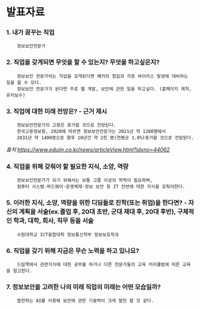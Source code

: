 # 발표자료
### 1. 내가 꿈꾸는 직업
        정보보안전문가
        
### 2. 직업을 갖게되면 무엇을 할 수 있는지? 무엇을 하고싶은지?
        정보보안 전문가라는 직업을 갖게된다면 해커의 침입과 각종 바이러스 발생에 대비하는 일을 할 수 있다.
        정보보안 전문가가 된다면 주로 웹 개발, 보안에 관한 일을 하고싶다. (홈페이지 제작, 유지보수)
        
### 3. 직업에 대한 미래 전망은? - 근거 제시
        정보보안전문가의 고용은 증가할 것으로 전망된다.
        한국고용정보원, 2020에 따르면 정보보안전문가는 2021년 약 1200명에서
        2031년 약 1400명으로 향후 10년간 약 2천 명(연평균 1.8%)증가할 것으로 전망된다.
        
*출처 <https://www.edujin.co.kr/news/articleView.html?idxno=44062>*

### 4. 직업을 위해 갖춰야 할 필요한 지식, 소양, 역량
        정보보안전문가가 되기 위해서는 보통 고졸 이상의 학력이 필요하며,
        컴퓨터 시스템·하드웨어·운영체제·정보 보안 등 IT 전반에 대한 지식을 갖춰야한다.
        
### 5. 이러한 지식, 소양, 역량을 위한 디딤돌로 진학(또는 취업)을 한다면? - 자신의 계획을 서술(ex.졸업 후, 20대 초반, 군대 제대 후, 20대 후반), 구체적인 학과, 대학, 회사, 직무 등을 서술
        수원대학교 ICT융합대학 정보통신학부 정보보호학과
        
### 6. 직업을 갖기 위해 지금은 무슨 노력을 하고 있나요?
        드림핵에서 관련지식에 대한 공부를 하거나 다른 전문가들의 교육 커리큘럼에 따른 교육을 참고한다. 
        
### 7. 정보보안을 고려한 나의 미래 직업의 미래는 어떤 모습일까?
        발전하는 AI를 이용해 보안에 관한 기술력이 크게 발전 할 것 같다.
